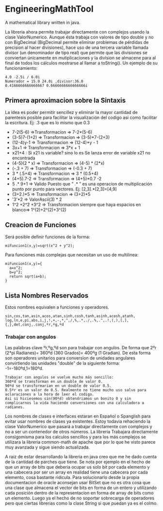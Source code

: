 # EngineeringMathTool
A mathematical library written in java.

La libreria ahora permite trabajar directamente con complejos usando la clase ValorNumerico. Aunque ésta trabaja con valores de tipo double y no con BigDecimal (BigDecimal permite eliminar problemas de pérdidas de precision al hacer divisiones), hace uso de una tercera variable llamada divisor (un denominador de tipo real) que permite que las divisiones se conviertan únicamente en mutiplicaciones y la division se almacene para al final de todos los cálculos mostrarse al llamar a toString(). Un ejemplo de su funcionamiento:
```
4.0 -2.5i / 6.0i
Numerador = 15.0 24.0i ,divisor:36.0
0.4166666666666667 0.6666666666666666i
```

## Primera aproximacion sobre la Sintaxis
La idea es poder permitir sencillez y eliminar la mayor cantidad de parentesis posible para facilitar la visualización del codigo asi como facilitar la escritura. Ej: .3 que es lo mismo que 0.3
* 7-2(5-6) =>Transformacion => 7-2*(5-6)
* (3-5)7-(1+2) => Transformacion => (3-5)*7-(2+3)
* (12-4)y-1 => Transformacion => (12-4)*y - 1
* 3x+1 => Transformacion => 3*x + 1
* x21+4 : Si x21 is variable? sino lo es Se lanza error de variable x21 no encontrada
* (4-5)(2 * x) => Transformacion => (4-5) * (2*x)
* (-.3 + 7) => Transformacion => (-0.3 + 7)
* 3 * (.5+4) => Transformacion => 3 * (0.5+4)
* (4+5).7-2 => Transformacion =>  (4+5)*0.7 -2
* 5 .* 9+1 => Valido Puesto que " .* " es una operacion de multiplicación punto por punto para vectores. Ej: [2,3].*[2,3]=[4,9]
* (3+2.)*5 => Transformacion => (3+2)*5
* '3'*2 => ValorAscii(3) * 2
* 1^2 +2^2 +3^2 => Transformacion siempre que haya espacios en blanco=> 1^(2)+2^(2)+3^(2)

## Creacion de Funciones
Será posible definir funciones de la forma:

```
miFuncion1(x,y)=sqrt(x^2 + y^2);
```
Para funciones más complejas que necesitan un uso de multilinea:
```
miFuncion1(x,y)={
  a=x^2;
  b=y^2;
  return sqrt(a+b);
}
```
## Lista Nombres Reservados
Estos nombres equivalen a funciones y operadores.
```
sin,cos,tan,asin,acos,atan,sinh,cosh,tanh,asinh,acosh,atanh,
log,ln,e,pi,abs,i,j,!,+,-,*,^,/,%,.*,./,.%,.^,.!,(,),[,],{,},det,conj,.conj,ºr,ºg,ºd
```

### Trabajar con angulos
Las palabras clave ºr,ºg,ºd son para trabajar con angulos. De forma que 2ºr (2*pi Radianes)= 360ºd (360 Grados)= 400ºg (1 Gradian).
De esta forma son operadores unitarios para conversion de unidades angulares convirtiendo las unidades "double" de la siguiente forma: -1=-180ºd,1=180ºd.
```
Trabajar con angulos se vuelve mucho más sencillo:
360ºd se transforman en un double de valor 0.
90ºd se transformarian en un double de valor 0.5.
0.5ºr es un valor de 0.5. Realmente no tiene mucho uso salvo para aclaraciones a la hora de leer el codigo.
Asi si hiciesemos sin(90ºd) obtendriamos un bonito 0 y sin complicarnos la vida haciendo conversiones con una calculadora a radianes.
```

Los nombres de clases e interfaces estaran en Español o Spanglish para evitar usar nombres de clases ya existentes.
Estoy todavia rehaciendo la clase ValorNumerico que pasará a trabajar directamente con complejos y no a ser un contenedor de otros números.
La libreria Trabajara directamente consigomisma para los calculos sencillos y para los más complejos se utilizara la libreria common-math de apache que por lo que he visto parece muy avanzada y sigue siendo actualizada.

A raiz de estar desarrollando la libreria en java creo que me he dado cuenta de la cantidad de parches que tiene. 
Se nota por ejemplo en el hecho de que un array de bits que deberia ocupar us solo bit por cada elemento y una cabecera por ser un array en realidad tiene una cabecera por cada elemento, cosa bastante ridicula. Para solucionarlo desde la propia documentacion de oracle aconsejan usar BitSet que no es otra cosa que una clase que almacena el vector de bits en forma de un entero y utilizando cada posición dentro de la representacion en forma de array de bits como un elemento.
Luego ya el hecho de no soportar sobrecarga de operadores pero que ciertas librerias como la clase String si que puedan ya es el colmo.
